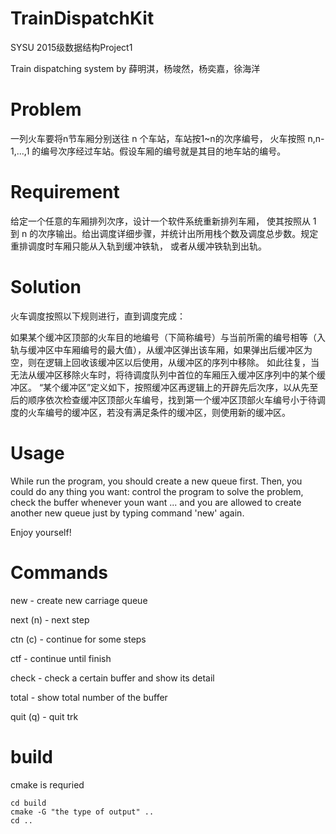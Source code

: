 # TrainDispatchKit

SYSU 2015级数据结构Project1


Train dispatching system by 薛明淇，杨竣然，杨奕嘉，徐海洋

# Problem

一列火车要将n节车厢分别送往 n 个车站，车站按1~n的次序编号， 火车按照 n,n-1,...,1 的编号次序经过车站。假设车厢的编号就是其目的地车站的编号。

# Requirement

给定一个任意的车厢排列次序，设计一个软件系统重新排列车厢， 使其按照从 1 到 n 的次序输出。给出调度详细步骤，并统计出所用栈个数及调度总步数。规定重排调度时车厢只能从入轨到缓冲铁轨， 或者从缓冲铁轨到出轨。

# Solution

火车调度按照以下规则进行，直到调度完成：


如果某个缓冲区顶部的火车目的地编号（下简称编号）与当前所需的编号相等（入轨与缓冲区中车厢编号的最大值），从缓冲区弹出该车厢，如果弹出后缓冲区为空，则在逻辑上回收该缓冲区以后使用，从缓冲区的序列中移除。
如此往复，当无法从缓冲区移除火车时，将待调度队列中首位的车厢压入缓冲区序列中的某个缓冲区。
“某个缓冲区”定义如下，按照缓冲区再逻辑上的开辟先后次序，以从先至后的顺序依次检查缓冲区顶部火车编号，找到第一个缓冲区顶部火车编号小于待调度的火车编号的缓冲区，若没有满足条件的缓冲区，则使用新的缓冲区。

# Usage

While run the program, you should create a new queue first. Then, you could do any thing you want: control the program to solve the problem, check the buffer whenever youn want ...  and you are allowed to create another new queue just by typing command 'new' again.

Enjoy yourself!

# Commands

new - create new carriage queue

next (n) - next step

ctn (c) - continue for some steps

ctf - continue until finish

check - check a certain buffer and show its detail

total - show total number of the buffer

quit (q) - quit trk

# build

cmake is requried

```
cd build
cmake -G "the type of output" ..
cd ..

```